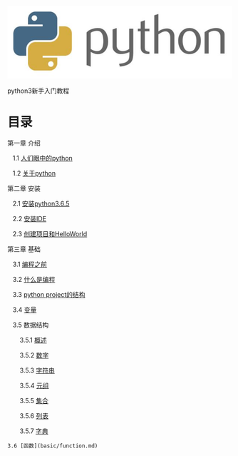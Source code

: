 ![logo](introducation/pics/python.jpg)

python3新手入门教程

# 目录

第一章 介绍

    1.1 [人们眼中的python](introducation/people_see_python.md)
    
    1.2 [关于python](introducation/state_of_python.md)
    

第二章 安装
    
    2.1 [安装python3.6.5](install/python3.6.5.md)
    
    2.2 [安装IDE](install/IDE.md)
    
    2.3 [创建项目和HelloWorld](install/create_project.md)

第三章 基础
    
    3.1 [编程之前](basic/before_programming.md)
    
    3.2 [什么是编程](basic/what_is_programming.md)
    
    3.3 [python project的结构](basic/program_structure.md)
    
    3.4 [变量](basic/variable.md)
    
    3.5 数据结构
    
        3.5.1 [概述](basic/data_structure.md)
        
        3.5.2 [数字](basic/number.md)
        
        3.5.3 [字符串](basic/string.md)
        
        3.5.4 [元组](basic/tuple.md)
        
        3.5.5 [集合](basic/set.md)
        
        3.5.6 [列表](basic/list.md)
        
        3.5.7 [字典](basic/dict.md)
    
    3.6 [函数](basic/function.md)
    
